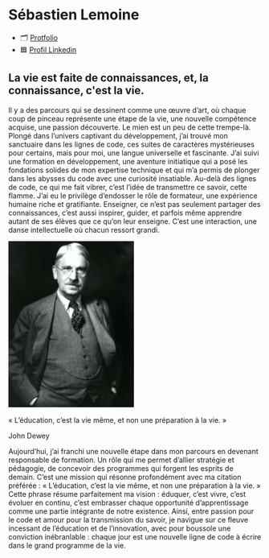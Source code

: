 # Sébastien Lemoine

- 🗂️ [Protfolio](https://sebloclock.github.io)
- 🟦 [Profil Linkedin](https://www.linkedin.com/in/s%C3%A9bastien-lemoine-679b3b52/)

## La vie est faite de connaissances, et, la connaissance, c'est la vie.

Il y a des parcours qui se dessinent comme une œuvre d’art, où chaque coup de pinceau représente une étape de la vie, une nouvelle compétence acquise, une passion découverte. Le mien est un peu de cette trempe-là. Plongé dans l’univers captivant du développement, j’ai trouvé mon sanctuaire dans les lignes de code, ces suites de caractères mystérieuses pour certains, mais pour moi, une langue universelle et fascinante. J’ai suivi une formation en développement, une aventure initiatique qui a posé les fondations solides de mon expertise technique et qui m’a permis de plonger dans les abysses du code avec une curiosité insatiable.
Au-delà des lignes de code, ce qui me fait vibrer, c’est l’idée de transmettre ce savoir, cette flamme. J’ai eu le privilège d’endosser le rôle de formateur, une expérience humaine riche et gratifiante. Enseigner, ce n’est pas seulement partager des connaissances, c’est aussi inspirer, guider, et parfois même apprendre autant de ses élèves que ce qu’on leur enseigne. C’est une interaction, une danse intellectuelle où chacun ressort grandi.

![Photographie de John Dewey](./dewey.png)

« L’éducation, c’est la vie même, et non une préparation à la vie. »

John Dewey


Aujourd’hui, j’ai franchi une nouvelle étape dans mon parcours en devenant responsable de formation. Un rôle qui me permet d’allier stratégie et pédagogie, de concevoir des programmes qui forgent les esprits de demain. C’est une mission qui résonne profondément avec ma citation préférée : « L’éducation, c’est la vie même, et non une préparation à la vie. » Cette phrase résume parfaitement ma vision : éduquer, c’est vivre, c’est évoluer en continu, c’est embrasser chaque opportunité d’apprentissage comme une partie intégrante de notre existence.
Ainsi, entre passion pour le code et amour pour la transmission du savoir, je navigue sur ce fleuve incessant de l’éducation et de l’innovation, avec pour boussole une conviction inébranlable : chaque jour est une nouvelle ligne de code à écrire dans le grand programme de la vie.

